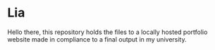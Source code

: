 # Lia

Hello there, this repository holds the files to a locally hosted portfolio website made in compliance to a final output in my university.
